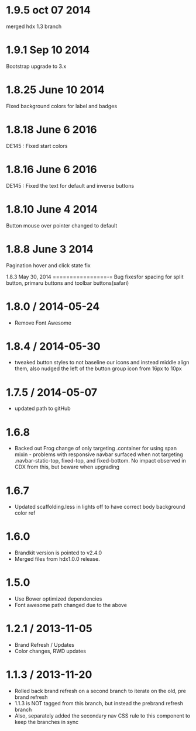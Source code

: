 1.9.5 oct 07 2014
=====================================
merged hdx 1.3 branch


1.9.1 Sep 10 2014
======================================
Bootstrap upgrade to 3.x

1.8.25 June 10 2014
======================================
Fixed background colors for label and badges

1.8.18 June 6 2016
========================================
DE145 : Fixed start colors

1.8.16 June 6 2016
========================================
DE145 : Fixed the text for default and inverse buttons

1.8.10 June 4 2014
===============================
Button mouse over pointer changed to default

1.8.8 June 3 2014
===============================
Pagination hover and click state fix

1.8.3 May 30, 2014
================-=
Bug fixesfor spacing for split button, primaru buttons and toolbar buttons(safari)

1.8.0 / 2014-05-24
==================
* Remove Font Awesome

1.8.4 / 2014-05-30
==================
* tweaked button styles to not baseline our icons and instead middle align them, also nudged the left of the button group icon from 16px to 10px


1.7.5 / 2014-05-07
==================
* updated path to gitHub

1.6.8
==================
* Backed out Frog change of only targeting .container for using span mixin - problems with responsive navbar surfaced when not targeting .navbar-static-top, fixed-top, and fixed-bottom. No impact observed in CDX from this, but beware when upgrading

1.6.7
==================
* Updated scaffolding.less in lights off to have correct body background color ref

1.6.0
==================
* Brandkit version is pointed to v2.4.0
* Merged files from hdx1.0.0 release.

1.5.0
==================
* Use Bower optimized dependencies
* Font awesome path changed due to the above


1.2.1 / 2013-11-05
==================
* Brand Refresh / Updates
* Color changes, RWD updates


1.1.3 / 2013-11-20
==================
* Rolled back brand refresh on a second branch to iterate on the old, pre brand refresh
* 1.1.3 is NOT tagged from this branch, but instead the prebrand refresh branch
* Also, separately added the secondary nav CSS rule to this component to keep the branches in sync
